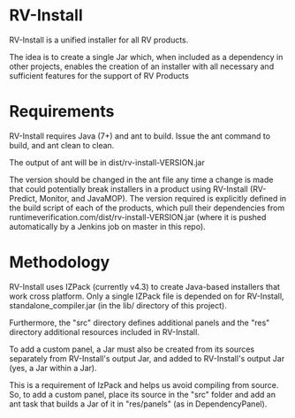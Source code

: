 RV-Install
=========
RV-Install is a unified installer for all RV products.

The idea is to create a single Jar which, when included as a dependency in other projects,
enables the creation of an installer with all necessary and sufficient features for the
support of RV Products

Requirements
=========
RV-Install requires Java (7+) and ant to build.  Issue the ant command to build, and ant clean
to clean.

The output of ant will be in dist/rv-install-VERSION.jar

The version should be changed in the ant file any time a change is made that could potentially break
installers in a product using RV-Install (RV-Predict, Monitor, and JavaMOP).  The version required is
explicitly defined in the build script of each of the products, which pull their dependencies from
runtimeverification.com/dist/rv-install-VERSION.jar (where it is pushed automatically by a Jenkins
job on master in this repo).

Methodology
=========
RV-Install uses IZPack (currently v4.3) to create Java-based installers that work
cross platform.  Only a single IZPack file is depended on for RV-Install, standalone_compiler.jar
(in the lib/ directory of this project).

Furthermore, the "src" directory defines additional panels and the "res" directory additional
resources included in RV-Install.

To add a custom panel, a Jar must also be created from its sources separately from RV-Install's output
Jar, and added to RV-Install's output Jar (yes, a Jar within a Jar).

This is a requirement of IzPack and helps us avoid compiling from source.  So, to add a custom panel, place
its source in the "src" folder and add an ant task that builds a Jar of it in "res/panels" 
(as in DependencyPanel).

